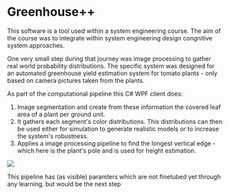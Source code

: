 # Greenhouse++

This software is a tool used within a system engineering course. The aim of the course was to integrate within system engineering design congnitive system approaches.

One very small step during that journey was image processing to gather real world probability distributions. The specific system  was designed for an automated greenhouse yield estimation system for tomato plants - only based on camera pictures taken from the plants.

As part of the computational pipeline this C# WPF client does:

1. Image segmentation and create from these information the covered leaf area of a plant per ground unit.
1. It gathers each segment's color distributions. This distributions can then be used either for simulation to generate realistic models or to increase the system's robustness.
1. Applies a image processing pipeline to find the longest vertical edge - which here is the plant's pole and is used for height estimation.

![](https://raw.githubusercontent.com/srad/GreenhousePP/master/Docs/Images/ui2.jpg)

This pipeline has (as visible) paramters which are not finetubed yet through any learning, but would be the next step
